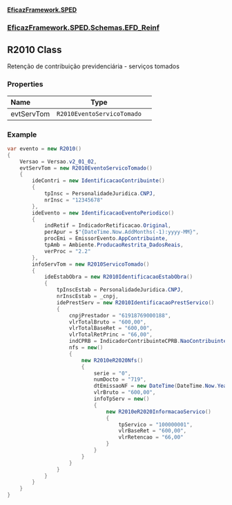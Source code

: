 #### [EficazFramework.SPED](EficazFrameworkSPED.md 'EficazFramework SPED')
### [EficazFramework.SPED.Schemas.EFD_Reinf](EficazFramework.SPED.Schemas.EFD_Reinf.md 'EficazFramework.SPED.Schemas.EFD_Reinf')

## R2010 Class

Retenção de contribuição previdenciária - serviços tomados
### Properties

| Name | Type | |
| :--- | :---: | :--- |
| evtServTom | `R2010EventoServicoTomado` |  |

### Example
```csharp  
var evento = new R2010()  
{  
    Versao = Versao.v2_01_02,  
    evtServTom = new R2010EventoServicoTomado()  
    {  
        ideContri = new IdentificacaoContribuinte()  
        {  
            tpInsc = PersonalidadeJuridica.CNPJ,  
            nrInsc = "12345678"  
        },  
        ideEvento = new IdentificacaoEventoPeriodico()  
        {  
            indRetif = IndicadorRetificacao.Original,  
            perApur = $"{DateTime.Now.AddMonths(-1):yyyy-MM}",  
            procEmi = EmissorEvento.AppContribuinte,  
            tpAmb = Ambiente.ProducaoRestrita_DadosReais,  
            verProc = "2.2"  
        },  
        infoServTom = new R2010ServicoTomado()  
        {  
            ideEstabObra = new R2010IdentificacaoEstabObra()  
            {  
                tpInscEstab = PersonalidadeJuridica.CNPJ,  
                nrInscEstab = _cnpj,  
                idePrestServ = new R2010IdentificacaoPrestServico()  
                {  
                    cnpjPrestador = "61918769000188",  
                    vlrTotalBruto = "600,00",  
                    vlrTotalBaseRet = "600,00",  
                    vlrTotalRetPrinc = "66,00",  
                    indCPRB = IndicadorContribuinteCPRB.NaoContribuinte,  
                    nfs = new()  
                    {  
                        new R2010eR2020Nfs()  
                        {  
                            serie = "0",  
                            numDocto = "719",  
                            dtEmissaoNF = new DateTime(DateTime.Now.Year, DateTime.Now.Date.AddMonths(-1).Month, 2),  
                            vlrBruto = "600,00",  
                            infoTpServ = new()  
                            {  
                                new R2010eR2020InformacaoServico()  
                                {  
                                    tpServico = "100000001",  
                                    vlrBaseRet = "600,00",  
                                    vlrRetencao = "66,00"  
                                }  
                            }  
                        }  
                    }  
                }  
            }  
        }  
    }  
}  
```